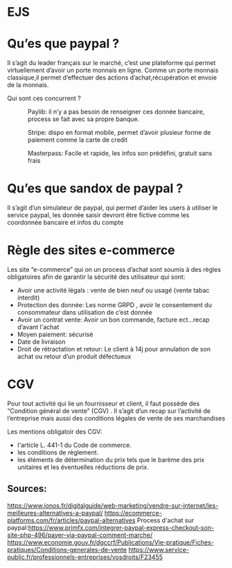 # EJS

# Qu’es que paypal ?
Il s’agit du leader français sur le marché, c’est  une plateforme qui permet virtuellement d’avoir un porte monnais en ligne. Comme un porte monnais classique,il permet d’effectuer des actions d’achat,récupération et envoie de la monnais. 

Qui sont ces concurrent ?
<ul>
    <ol>Paylib: il n’y a pas besoin de renseigner ces donnée bancaire, process se fait avec sa propre banque.</ol> 
    <ol>Stripe: dispo en format mobile, permet d’avoir plusieur forme de paiement comme la carte de credit</ol>
    <ol>Masterpass: Facile et rapide, les infos son prédéfini, gratuit sans frais </ol>

</ul>


# Qu’es que sandox de paypal ?
Il s’agit d’un simulateur de paypal, qui permet d’aider les users à utiliser le service paypal, les donnée saisir devront être fictive comme les coordonnée bancaire et infos du compte

# Règle des sites e-commerce
Les site “e-commerce” qui on un process d’achat sont soumis à des règles obligatoires afin de garantir la sécurité des utilisateur qui sont:

<ul>
<li>Avoir une activité légals : vente de bien neuf ou usagé (vente tabac interdit)</li>
<li>Protection des donnée: Les norme GRPD , avoir le consentement du consommateur dans utilisation de c’est donnée</li>
<li>Avoir un contrat vente: Avoir un bon commande, facture ect...recap d’avant l'achat</li>
<li>Moyen paiement: sécurisé</li>
<li>Date de livraison</li>
<li>Droit de rétractation et retour: Le client à 14j pour annulation de son achat ou retour d’un produit défectueux</li>   
</ul>

# CGV
Pour tout activité qui lie un fournisseur et client, il faut possède des “Condition général de vente” (CGV) . Il s’agit d’un recap sur l’activité de l’entreprise mais aussi des conditions légales de vente de ses marchandises

Les mentions obligatoir des CGV:

<ul>

<li>l'article L. 441-1 du Code de commerce.</li>
<li>les conditions de règlement.</li>
<li>les éléments de détermination du prix tels que le barème des prix unitaires et les éventuelles réductions de prix.</li>


</ul>

























## Sources:
https://www.ionos.fr/digitalguide/web-marketing/vendre-sur-internet/les-meilleures-alternatives-a-paypal/
https://ecommerce-platforms.com/fr/articles/paypal-alternatives
Process d'achat sur paypal:https://www.primfx.com/integrer-paypal-express-checkout-son-site-php-496/payer-via-paypal-comment-marche/
https://www.economie.gouv.fr/dgccrf/Publications/Vie-pratique/Fiches-pratiques/Conditions-generales-de-vente
https://www.service-public.fr/professionnels-entreprises/vosdroits/F23455

